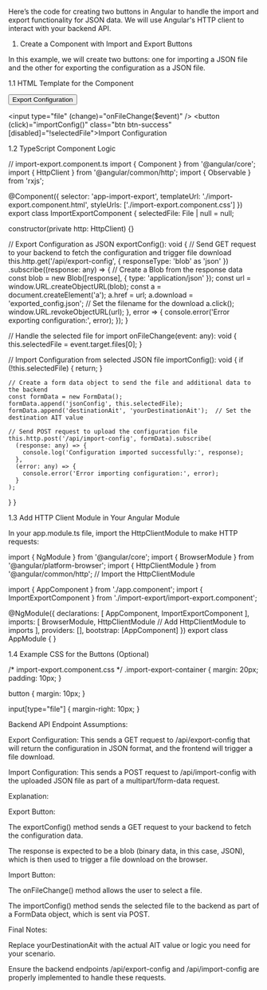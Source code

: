 
Here’s the code for creating two buttons in Angular to handle the import and export functionality for JSON data. We will use Angular's HTTP client to interact with your backend API.

1. Create a Component with Import and Export Buttons

In this example, we will create two buttons: one for importing a JSON file and the other for exporting the configuration as a JSON file.

1.1 HTML Template for the Component

<!-- import-export.component.html -->
<div class="import-export-container">
  <!-- Export Button -->
  <button (click)="exportConfig()" class="btn btn-primary">Export Configuration</button>

  <!-- Import Button -->
  <input type="file" (change)="onFileChange($event)" />
  <button (click)="importConfig()" class="btn btn-success" [disabled]="!selectedFile">Import Configuration</button>
</div>

1.2 TypeScript Component Logic

// import-export.component.ts
import { Component } from '@angular/core';
import { HttpClient } from '@angular/common/http';
import { Observable } from 'rxjs';

@Component({
  selector: 'app-import-export',
  templateUrl: './import-export.component.html',
  styleUrls: ['./import-export.component.css']
})
export class ImportExportComponent {
  selectedFile: File | null = null;

  constructor(private http: HttpClient) {}

  // Export Configuration as JSON
  exportConfig(): void {
    // Send GET request to your backend to fetch the configuration and trigger file download
    this.http.get<any>('/api/export-config', { responseType: 'blob' as 'json' })
      .subscribe((response: any) => {
        // Create a Blob from the response data
        const blob = new Blob([response], { type: 'application/json' });
        const url = window.URL.createObjectURL(blob);
        const a = document.createElement('a');
        a.href = url;
        a.download = 'exported_config.json'; // Set the filename for the download
        a.click();
        window.URL.revokeObjectURL(url);
      }, error => {
        console.error('Error exporting configuration:', error);
      });
  }

  // Handle the selected file for import
  onFileChange(event: any): void {
    this.selectedFile = event.target.files[0];
  }

  // Import Configuration from selected JSON file
  importConfig(): void {
    if (!this.selectedFile) {
      return;
    }

    // Create a form data object to send the file and additional data to the backend
    const formData = new FormData();
    formData.append('jsonConfig', this.selectedFile);
    formData.append('destinationAit', 'yourDestinationAit');  // Set the destination AIT value

    // Send POST request to upload the configuration file
    this.http.post('/api/import-config', formData).subscribe(
      (response: any) => {
        console.log('Configuration imported successfully:', response);
      },
      (error: any) => {
        console.error('Error importing configuration:', error);
      }
    );
  }
}

1.3 Add HTTP Client Module in Your Angular Module

In your app.module.ts file, import the HttpClientModule to make HTTP requests:

import { NgModule } from '@angular/core';
import { BrowserModule } from '@angular/platform-browser';
import { HttpClientModule } from '@angular/common/http'; // Import the HttpClientModule

import { AppComponent } from './app.component';
import { ImportExportComponent } from './import-export/import-export.component';

@NgModule({
  declarations: [
    AppComponent,
    ImportExportComponent
  ],
  imports: [
    BrowserModule,
    HttpClientModule  // Add HttpClientModule to imports
  ],
  providers: [],
  bootstrap: [AppComponent]
})
export class AppModule { }

1.4 Example CSS for the Buttons (Optional)

/* import-export.component.css */
.import-export-container {
  margin: 20px;
  padding: 10px;
}

button {
  margin: 10px;
}

input[type="file"] {
  margin-right: 10px;
}

Backend API Endpoint Assumptions:

Export Configuration: This sends a GET request to /api/export-config that will return the configuration in JSON format, and the frontend will trigger a file download.

Import Configuration: This sends a POST request to /api/import-config with the uploaded JSON file as part of a multipart/form-data request.


Explanation:

Export Button:

The exportConfig() method sends a GET request to your backend to fetch the configuration data.

The response is expected to be a blob (binary data, in this case, JSON), which is then used to trigger a file download on the browser.


Import Button:

The onFileChange() method allows the user to select a file.

The importConfig() method sends the selected file to the backend as part of a FormData object, which is sent via POST.



Final Notes:

Replace yourDestinationAit with the actual AIT value or logic you need for your scenario.

Ensure the backend endpoints /api/export-config and /api/import-config are properly implemented to handle these requests.


